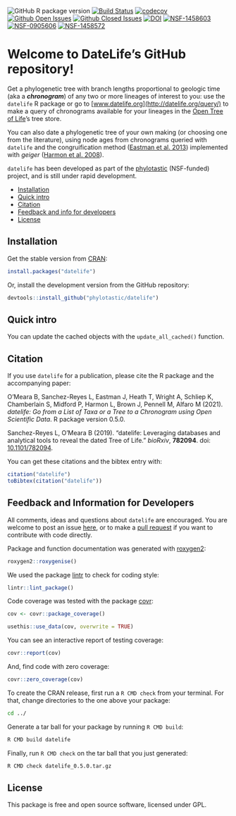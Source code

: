 
<!-- README.md is generated from README.Rmd. Please edit THIS file -->

<!-- badges: start -->

<!-- [![R build status](https://github.com/phylotastic/datelife/workflows/R-CMD-check/badge.svg)](https://github.com/phylotastic/datelife/actions) -->

![GitHub R package
version](https://img.shields.io/github/r-package/v/phylotastic/datelife?color=green)
[![Build
Status](https://travis-ci.org/phylotastic/datelife.svg)](https://travis-ci.org/phylotastic/datelife)
[![codecov](https://codecov.io/gh/phylotastic/datelife/branch/master/graph/badge.svg)](https://codecov.io/gh/phylotastic/datelife)
[![Github Open
Issues](https://img.shields.io/github/issues-raw/phylotastic/datelife.svg)](https://github.com/phylotastic/datelife/issues)
[![Github Closed
Issues](https://img.shields.io/github/issues-closed-raw/phylotastic/datelife.svg)](https://github.com/phylotastic/datelife/issues?q=is%3Aissue+is%3Aclosed)
[![DOI](https://zenodo.org/badge/23036/phylotastic/datelife.svg)](https://zenodo.org/badge/latestdoi/23036/phylotastic/datelife)
[![NSF-1458603](https://img.shields.io/badge/NSF-1458603-white.svg)](https://nsf.gov/awardsearch/showAward?AWD_ID=1458603)
[![NSF-0905606](https://img.shields.io/badge/NSF-0905606-white.svg)](https://nsf.gov/awardsearch/showAward?AWD_ID=0905606)
[![NSF-1458572](https://img.shields.io/badge/NSF-1458572-white.svg)](https://nsf.gov/awardsearch/showAward?AWD_ID=1458572)

<!-- badges: end -->

# Welcome to DateLife’s GitHub repository\!

Get a phylogenetic tree with branch lengths proportional to geologic
time (aka a ***chronogram***) of any two or more lineages of interest to
you: use the `datelife` R package or go to
[www.datelife.org](http://datelife.org/query/) to make a query of
chronograms available for your lineages in the [Open Tree of
Life](https://tree.opentreeoflife.org/curator)’s tree store.

You can also date a phylogenetic tree of your own making (or choosing
one from the literature), using node ages from chronograms queried with
`datelife` and the congruification method ([Eastman et
al. 2013](http://onlinelibrary.wiley.com/doi/10.1111/2041-210X.12051/abstract))
implemented with *geiger* ([Harmon et
al. 2008](http://bioinformatics.oxfordjournals.org/content/24/1/129.short)).

`datelife` has been developed as part of the
[phylotastic](http://phylotastic.org/) (NSF-funded) project, and is
still under rapid development.

  - [Installation](#installation)
  - [Quick intro](#quick-intro)
  - [Citation](#citation)
  - [Feedback and info for developers](#feedback)
  - [License](#license)

## Installation

Get the stable version from
[CRAN](https://cran.r-project.org/web/packages/datelife/index.html):

``` r
install.packages("datelife")
```

Or, install the development version from the GitHub repository:

``` r
devtools::install_github("phylotastic/datelife")
```

## Quick intro

You can update the cached objects with the `update_all_cached()`
function.

## Citation

If you use `datelife` for a publication, please cite the R package and
the accompanying paper:

<p>

O’Meara B, Sanchez-Reyes L, Eastman J, Heath T, Wright A, Schliep K,
Chamberlain S, Midford P, Harmon L, Brown J, Pennell M, Alfaro M (2021).
<em>datelife: Go from a List of Taxa or a Tree to a Chronogram using
Open Scientific Data</em>. R package version 0.5.0.

</p>

<p>

Sanchez-Reyes L, O’Meara B (2019). “datelife: Leveraging databases and
analytical tools to reveal the dated Tree of Life.” <em>bioRxiv</em>,
<b>782094</b>. doi:
<a href="https://doi.org/10.1101/782094">10.1101/782094</a>.

</p>

You can get these citations and the bibtex entry with:

``` r
citation("datelife")
toBibtex(citation("datelife"))
```

## Feedback and Information for Developers

All comments, ideas and questions about `datelife` are encouraged. You
are welcome to post an issue
[here](https://github.com/phylotastic/datelife/issues/new), or to make a
[pull request](https://github.com/phylotastic/datelife/pulls) if you
want to contribute with code directly.

Package and function documentation was generated with
[roxygen2](https://CRAN.R-project.org/package=roxygen2):

``` r
roxygen2::roxygenise()
```

We used the package [lintr]() to check for coding style:

``` r
lintr::lint_package()
```

Code coverage was tested with the package
[covr](https://CRAN.R-project.org/package=covr):

``` r
cov <- covr::package_coverage()

usethis::use_data(cov, overwrite = TRUE)
```

You can see an interactive report of testing coverage:

``` r
covr::report(cov)
```

And, find code with zero coverage:

``` r
covr::zero_coverage(cov)
```

To create the CRAN release, first run a `R CMD check` from your
terminal. For that, change directories to the one above your package:

``` bash
cd ../
```

Generate a tar ball for your package by running `R CMD build`:

``` bash
R CMD build datelife
```

Finally, run `R CMD check` on the tar ball that you just generated:

``` bash
R CMD check datelife_0.5.0.tar.gz
```

## License

This package is free and open source software, licensed under GPL.
